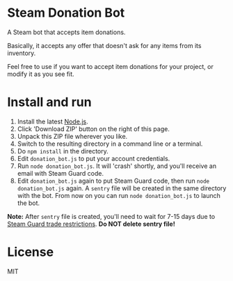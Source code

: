# Steam Donation Bot

A Steam bot that accepts item donations.

Basically, it accepts any offer that doesn't ask for any items from its inventory.

Feel free to use if you want to accept item donations for your project, or modify it as you see fit.

# Install and run

1. Install the latest [Node.js](https://nodejs.org).
2. Click 'Download ZIP' button on the right of this page.
3. Unpack this ZIP file wherever you like.
4. Switch to the resulting directory in a command line or a terminal.
5. Do `npm install` in the directory.
6. Edit `donation_bot.js` to put your account credentials.
7. Run `node donation_bot.js`. It will 'crash' shortly, and you'll receive an email with Steam Guard code.
8. Edit `donation_bot.js` again to put Steam Guard code, then run `node donation_bot.js` again. A `sentry` file will be created in the same directory with the bot. From now on you can run `node donation_bot.js` to launch the bot.

__Note:__ After `sentry` file is created, you'll need to wait for 7-15 days due to [Steam Guard trade restrictions](https://support.steampowered.com/kb_article.php?ref=1047-EDFM-2932).
__Do NOT delete sentry file!__

# License

MIT
